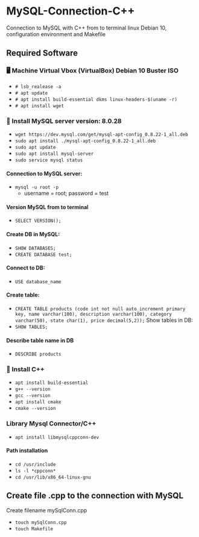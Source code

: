 # MySQL-Connection-C++
Connection to MySQL with C++ from to terminal linux Debian 10, configuration environment and Makefile

## Required Software
### 🖥️ Machine Virtual Vbox (VirtualBox) Debian 10 Buster ISO
 - `# lsb_realease -a`
 - `# apt update`
 - `# apt install build-essential dkms linux-headers-$(uname -r)`
 - `# apt install wget`
### 🐬 Install MySQL server version: 8.0.28
 - `wget https://dev.mysql.com/get/mysql-apt-config_0.8.22-1_all.deb`
 - `sudo apt install ./mysql-apt-config_0.8.22-1_all.deb`
 - `sudo apt update`
 - `sudo apt install mysql-server`
 - `sudo service mysql status`
#### Connection to MySQL server:
 - `mysql -u root -p`
    + username = root; password = test
#### Version MySQL from to terminal
 - `SELECT VERSION();`
#### Create DB in MySQL:
 - `SHOW DATABASES;`
 - `CREATE DATABASE test;`
#### Connect to DB:
 - `USE database_name`
#### Create table:
 - `CREATE TABLE products (code int not null auto_increment primary key, name varchar(100), description varchar(100), category varchar(50), state char(1), price decimal(5,2));`
Show tables in DB:
 - `SHOW TABLES;`
#### Describe table name in DB
 - `DESCRIBE products`
### 🔗 Install C++
- `apt install build-essential`
- `g++ --version`
- `gcc --version`
- `apt install cmake`
- `cmake --version`
### Library Mysql Connector/C++
- `apt install libmysqlcppconn-dev`
#### Path installation
- `cd /usr/include`
- `ls -l *cppconn*`
- `cd /usr/lib/x86_64-linux-gnu`

## Create file .cpp to the connection with MySQL
Create filename mySqlConn.cpp
  + `touch mySqlConn.cpp`
  + `touch Makefile`
